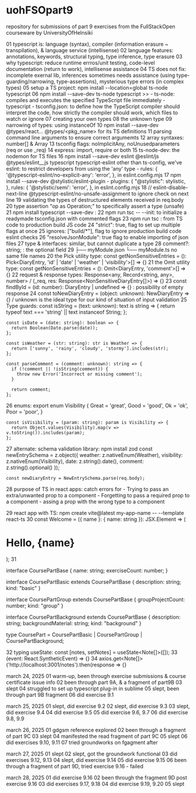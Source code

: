 # uohFSOpart9
repository for submissions of part 9 exercises from the FullStackOpen courseware by UniversityOfHelnsiki

01 typescript is: language (syntax), compiler (information erasure ~ transpilation), & language service (intellisense)
02 language features: annotations, keywords, structural typing, type inference, type erasure
03 why typescript: reduce runtime errros/unit testing, code-level documentation (return to work), intellisense assistance
04 TS does not fix: incomplete exernal lib, inferences sometimes needs assistance (using type-guarding/narrowing, type-assertions), mysterious type errors (in complex types)
05 setup a TS project: npm install --location=global ts-node typescript
06 npm install --save-dev ts-node typescript >>
	- ts-node: compiles and executes the specified TypeScript file immediately
	- typescript
	- tsconfig.json: to define how the TypeScript compiler should interpret the code, how strictly the compiler should work, which files to watch or ignore
07 creating your own types
08 the unknown type
09 narrowing of types: using instanceOf
10 npm install --save-dev @types/react... @types/<pkg_name> for its TS definitions
11 parsing command line arguments to ensure correct argumemts
12 array syntaxes: number[] & Array<number>
13 tsconfig flags: noImplicitAny, noUnusedparameters (req or use _req)
14 express: import, require or both
15 ts-node-dev: the nodemon for TS files
16 npm install --save-dev eslint @eslint/js @types/eslint__js typescript typescript-eslint
   other than ts-config, we've eslint: to restrict developers from using the 'any' type
	- rules: { '@typescript-eslint/no-explicit-any': 'error', }, in eslint.config.mjs
17 npm install --save-dev @stylistic/eslint-plugin
	- plugins: { "@stylistic": stylistic, },
	  rules: { '@stylistic/semi': 'error', }, in eslint.config.mjs
18 // eslint-disable-next-line @typescript-eslint/no-unsafe-assignment to ignore check on next line
19 validating the types of destructured elements received in req.body
20 type assertion "op as Operation;" to specifically assert a type (unsafe)
21  npm install typescript --save-dev : 
22 npm run tsc -- --init: to initialize a readymade tsconfig.json with commented flags
23 npm run tsc : from TS code to production build JS code
24 "strict": true, flag to set up multiple flags at once
25 ignores: ["build/*"], flag to ignore production build code eslint checks
26 "resolveJsonModule": true flag to enable importing of json files
27 type & interfaces: similar, but cannot duplicate a type
28 comment?: string; : the optional field
29   ├── myModule.json
     └── myModule.ts no same file names
20 the Pick utility type: const getNonSensitiveEntries = (): Pick<DiaryEntry, 'id' | 'date' | 'weather' | 'visibility'>[] => {}
21 the Omit utility type: const getNonSensitiveEntries = (): Omit<DiaryEntry, 'comment'>[] => {}
22 request & response types: Response<any, Record<string, any>, number>  /  (_req, res: Response<NonSensitiveDiaryEntry[]>) => {}
23 const findById = (id: number): DiaryEntry | undefined => {} : possibility of empty response
24 const toNewDiaryEntry = (object: unknown): NewDiaryEntry => {}  / unknown is the ideal type for our kind of situation of input validation
25 Type guards:
	const isString = (text: unknown): text is string => {
	  return typeof text === 'string' || text instanceof String;
	};

	const isDate = (date: string): boolean => {
	  return Boolean(Date.parse(date));
	};

	const isWeather = (str: string): str is Weather => {
	  return ['sunny', 'rainy', 'cloudy', 'stormy'].includes(str);
	};

	const parseComment = (comment: unknown): string => {
	  if (!comment || !isString(comment)) {
	    throw new Error('Incorrect or missing comment');
	  }
	
	  return comment;
	};
26 enums: export enum Visibility {
	  Great = 'great',
	  Good = 'good',
	  Ok = 'ok',
	  Poor = 'poor',
	}

	const isVisibility = (param: string): param is Visibility => {
	  return Object.values(Visibility).map(v => v.toString()).includes(param);
	};

27 alternate: schema validation library: npm install zod
	const newEntrySchema = z.object({
	  weather: z.nativeEnum(Weather),
	  visibility: z.nativeEnum(Visibility),
	  date: z.string().date(),
	  comment: z.string().optional()
	});
	
	const newDiaryEntry = NewEntrySchema.parse(req.body);
28 purpose of TS in react apps: catch errors for
	- Trying to pass an extra/unwanted prop to a component
	- Forgetting to pass a required prop to a component
	- assing a prop with the wrong type to a component

29 react app with TS: npm create vite@latest my-app-name -- --template react-ts
30 const Welcome = ({ name }: { name: string }): JSX.Element => (
	  <h1>Hello, {name}</h1>
	); 
31 

interface CoursePartBase {
  name: string;
  exerciseCount: number;
}

interface CoursePartBasic extends CoursePartBase {
  description: string;
  kind: "basic"
}

interface CoursePartGroup extends CoursePartBase {
  groupProjectCount: number;
  kind: "group"
}

interface CoursePartBackground extends CoursePartBase {
  description: string;
  backgroundMaterial: string;
  kind: "background"
}

type CoursePart = CoursePartBasic | CoursePartGroup | CoursePartBackground;

32 typing useState: const [notes, setNotes] = useState<Note[]>([]);
33 (event: React.SyntheticEvent) => {}
34 axios.get<Note[]>('http://localhost:3001/notes').then(response => {}

march 24, 2025
01 warm-up, been through exercise submissions & course certificate issue info
02 been through part 9A, & a fragment of part9B
03 slept
04 struggled to set up typescript plug-in in sublime
05 slept, been through part 9B fragment
06 did exercise 9.1

march 25, 2025
01 slept, did exercise 9.2
02 slept, did exercise 9.3
03 slept, did exercise 9.4
04 did exercise 9.5
05 did exercise 9.6, 9.7
06 did exercise 9.8, 9.9

march 26, 2025
01 gdgsm reference explored
02 been through a fragment of part 9C
03 slept
04 manifested the read fragment of part 9C
05 slept
06 did exercises 9.10, 9.11
07 tried groundworks on fgagment after

march 27, 2025
01 slept
02 slept, got the groundwork functional
03 did exercises 9.12, 9.13
04 slept, did exercise 9.14
05 did exercise 9.15
06 been through a fragment of part 9D, tried exercise 9.16 - failed

march 28, 2025
01 did exercise 9.16
02 been through the fragment 9D post exercise 9.16
03 did exercises 9.17, 9.18
04 did exercise 9.19, 9.20
05 slept